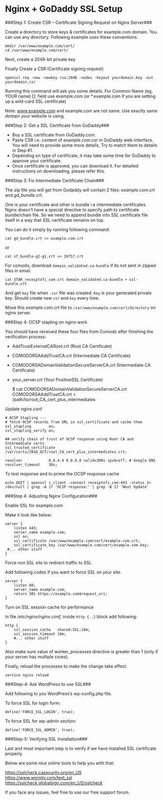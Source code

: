 Nginx + GoDaddy SSL Setup
=========================

###Step 1: Create CSR – Certificate Signing Request on Nginx Server###

Create a directory to store keys & certificates for example.com domain. You can use any directory. Following example uses these conventions.

    mkdir /var/www/example.com/cert/
    cd /var/www/example.com/cert/
    
Next, create a 2048-bit private key

Finally Create a CSR (Certificate signing request)
    
    openssl req -new -newkey rsa:2048 -nodes -keyout yourdomain.key -out yourdomain.csr
    
Running this command will ask you some details. For Common Name (eg, YOUR name) []: field use example.com (or *.example.com if you are setting up a wild-card SSL certificate)

Note: www.example.com and example.com are not same. Use exactly same domain your website is using.

###Step 2: Get a SSL Certificate from GoDaddy###

- Buy a SSL certificate from GoDaddy.com.
- Paste CSR i.e. content of example.com.csr in GoDaddy web-interface. You will need to provide some more details, Try to match them to details in Step #1.
- Depending on type of certificate, it may take some time for GoDaddy to approve your certificate.
- Once certificate is approved, you can download it. For detailed instructions on downloading, please refer this.

###Step 3: Fix Intermediate Certificate Chain###

The zip file you will get from Godaddy will contain 2 files: *example.com.crt* and *gd_bundle.crt*.

One is your certificate and other is bundle i.e intermediate certificates. Nginx doesn’t have a special directive to specify path to certificate bundle/chain file. So we need to append bundle into SSL certificate file itself in a way that SSL certificate remains on top.

You can do it simply by running following command:

    cat gd_bundle.crt >> example.com.crt
or

    cat sf_bundle-g2-g1.crt >> 2bf57.crt 
    
For comodo, download `domain_validated.ca-bundle` if its not sent in zipped files in email. 
    
    cat STAR_receiptofi_com.crt domain_validated.ca-bundle > ssl-bundle.crt

And get `key` file when `.csr` file was created. `Key` is your generated private key. Should create new `csr` and `key` 
every time.  
    
Move this *example.com.crt* file to <code>/var/www/example.com/cert/directory</code> on nginx server.

###Step 4: OCSP stapling on nginx work

You should have received these four files from Comodo after finishing the verification process:

- AddTrustExternalCARoot.crt (Root CA Certificate)
- COMODORSAAddTrustCA.crt (Intermediate CA Certificate)
- COMODORSADomainValidationSecureServerCA.crt (Intermediate CA Certificate)
- your_server.crt (Your PositiveSSL Certificate)


    $ cat COMODORSADomainValidationSecureServerCA.crt COMODORSAAddTrustCA.crt > /path/to/root_CA_cert_plus_intermediates
     
Update nginx.conf 
     
    # OCSP Stapling ---
    # fetch OCSP records from URL in ssl_certificate and cache them
    ssl_stapling        on;
    ssl_stapling_verify on;
    
    ## verify chain of trust of OCSP response using Root CA and Intermediate certs
    ssl_trusted_certificate /var/certs/2016_OCT/root_CA_cert_plus_intermediates.crt;
     
    resolver            8.8.4.4 8.8.8.8 valid=300s ipv6=off; # Google DNS
    resolver_timeout    30s;     
    
To test response and to prime the OCSP response cache
    
    echo QUIT | openssl s_client -connect receiptofi.com:443 -status 2> /dev/null | grep -A 17 'OCSP response:' | grep -B 17 'Next Update'

###Step 4: Adjusting Nginx Configuration###

Enable SSL for example.com

Make it look like below:

    server {
        listen 443;
        server_name example.com;
        ssl on;
        ssl_certificate /var/www/example.com/cert/example.com.crt;
        ssl_certificate_key /var/www/example.com/cert/example.com.key;
     #... other stuff
    }
Force non SSL site to redirect traffic to SSL

Add following codes if you want to force SSL on your site.

    server {
        listen 80;
        server_name example.com;
        return 301 https://example.com$request_uri;
    }
Turn on SSL session cache for performance

In file */etc/nginx/nginx.conf*, inside <code>http {..}</code> block add following:

    http {
        ssl_session_cache   shared:SSL:10m;
        ssl_session_timeout 10m;
        #... other stuff
    }
Also make sure value of worker_processes directive is greater than 1 (only if your server has multiple cores).

Finally, reload the processes to make the change take effect.

    service nginx reload

###Step-4: Ask WordPress to use SSL###

Add following to you WordPress’s wp-config.php file.

To force SSL for login form:

    define('FORCE_SSL_LOGIN', true);

To force SSL for wp-admin section:

    define('FORCE_SSL_ADMIN', true);

###Step-5: Verifying SSL Installation###

Last and most important step is to verify if we have installed SSL certificate properly.

Below are some nice online tools to help you with that:

https://sslcheck.casecurity.org/en_US <br/>
https://www.wormly.com/test_ssl <br/>
https://sslcheck.globalsign.com/en_US/sslcheck

If you face any issues, feel free to use our free support forum.

